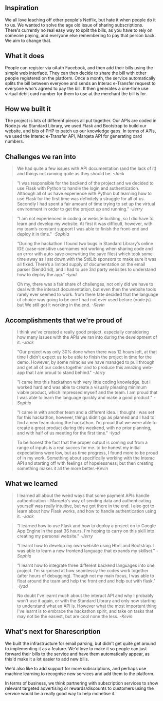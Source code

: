 ## Inspiration
We all love leaching off other people's Netflix, but hate it when people do it to us. We wanted to solve the age old issue of sharing subscriptions. There's currently no real easy way to split the bills, as you have to rely on someone paying, and everyone else remembering to pay that person back. We aim to change that.

## What it does
People can register via oAuth Facebook, and then add their bills using the simple web interface. They can then decide to share the bill with other people registered on the platform. Once a month, the service automatically splits the bill between everyone and sends an Interac e-Transfer request to everyone who's agreed to pay the bill. It then generates a one-time use virtual debit card number for them to use at the merchant the bill is for.

## How we built it
The project is lots of different pieces all put together. Our APIs are coded in Node.js via Standard Library, we used Flask and Bootstrap to build our website, and bits of PHP to patch up our knowledge gaps. In terms of APIs, we used the Interac e-Transfer API, Marqeta API for generating card numbers.

## Challenges we ran into
> We had quite a few issues with API documentation (and the lack of it) and things not running quite as they should be. *-Jack*

>  "I was responsible for the backend of the project and we decided to use Flask with Python to handle the login and authentication. Although all of us have experience with Python but learning how to use Flask for the first time was definitely a struggle for all of us. Secondly I had spent a fair amount of time trying to set up the virtual environment in order to get the project up and running." *-Jerry*

> "I am not experienced in coding or website building, so I did have to learn and develop my website. At first it was difficult, however, with my team’s constant support I was able to finish the front-end and deploy it in time." *-Sophia*

> "During the hackathon I found two bugs in Standard Library’s online IDE (case-sensitive usernames not working when sharing code and an error with auto-save overwriting the save files) which took some time away as I sat down with the StdLib sponsors to make sure it was all fixed. There’s a limited supply of documentation on the email parser (SendGrid), and I had to use 3rd party websites to understand how to deploy the app."  *-Iyad*

> Oh my, there was a fair share of challenges, not only did we have to deal with the interact documentation, but even then the website tools rarely ever seemed to work. from there fate decided that the language of choice was going to be one I had not ever used before (node.js) but We still got it working in the end. *-Kevin*


## Accomplishments that we're proud of
> I think we've created a really good project, especially considering how many issues with the APIs we ran into during the development of it. *-Jack*

> "Our project was only 30% done when there was 12 hours left, at that time I didn't expect us to be able to finish the project in time for the demo. However, by some miracles we have managed to pull through and get all of our codes together and to produce this amazing web-app that I am proud to stand behind." *-Jerry*

> "I came into this hackathon with very little coding knowledge, but I worked hard and was able to create a visually pleasing minimum viable product, which impressed myself and the team. I am proud that I was able to learn the language quickly and make a good product." *-Sophia*

> "I came in with another team and a different idea. I thought I was set for this hackathon, however, things didn’t go as planned and I had to find a new team during the hackathon. I’m proud that we were able to create a great product during this weekend, with no prior planning, and with half of us meeting for the first time." *-Iyad*

> To be honest the fact that the proper output is coming out from a range of inputs is a real succes for me. to be honest my initial expectations were low, but as time progress, I found more to be proud of in my work. Something about specifically working with the Interac API and starting off with feelings of hopelessness, but then creating something makes it all the more better.*-Kevin*


## What we learned
> I learned all about the weird ways that some payment APIs handle authentication - Marqeta's way of sending data and authenticating yourself was really intuitive, but we got there in the end. I also got to learn about how Flask works, and how to handle authentication using it. *-Jack*

> "I learned how to use Flask and how to deploy a project on to Google App Engine in the past 36 hours. I'm hoping to carry on this skill into creating my personal website." *-Jerry*

> "I learnt how to develop my own website using Html and Bootstrap. I was able to learn a new frontend language that expands my skillset." *-Sophia*

> "I learnt how to integrate three different backend languages into one project. I’m surprised at how seamlessly the codes work together (after hours of debugging). Though not my main focus, I was able to float around the team and help the front end and help out with flask." *-Iyad*

> No doubt I've learnt much about the interact API and why I probably won't use it again, or with the Standard Library and only now starting  to understand what an API is. However what the most important thing I've learnt is to embrace the hackathon spirit, and take on tasks that may not be the easiest, but are cool none the less.  *-Kevin*

## What's next for Sharescription
We built the infrastructure for email parsing, but didn't get quite get around to implementing it as a feature. We'd love to make it so people can just forward their bills to the service and have them automatically appear, as this'd make it a lot easier to add new bills.

We'd also like to add support for more subscriptions, and perhaps use machine learning to recognise new services and add them to the platform.

In terms of business, we think partnering with subscription services to show relevant targeted advertising or rewards/discounts to customers using the service would be a really good way to help monetise it.
